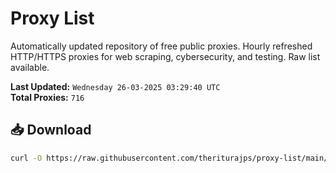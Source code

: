 # Proxy List

Automatically updated repository of free public proxies. Hourly refreshed HTTP/HTTPS proxies for web scraping, cybersecurity, and testing. Raw list available.

**Last Updated:** `Wednesday 26-03-2025 03:29:40 UTC`  
**Total Proxies:** `716`

## 📥 Download
```bash
curl -O https://raw.githubusercontent.com/theriturajps/proxy-list/main/proxies.txt
